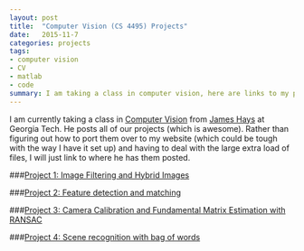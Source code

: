 ```yaml
---
layout: post
title:  "Computer Vision (CS 4495) Projects"
date:   2015-11-7
categories: projects
tags:
- computer vision
- CV
- matlab
- code
summary: I am taking a class in computer vision, here are links to my projects
---
```


I am currently taking a class in [Computer Vision](http://www.cc.gatech.edu/~hays/compvision/) from [James Hays](http://www.cc.gatech.edu/~hays/) at Georgia Tech. He posts all of our projects (which is awesome). Rather than figuring out how to port them over to my website (which could be tough with the way I have it set up) and having to deal with the large extra load of files, I will just link to where he has them posted.

###[Project 1: Image Filtering and Hybrid Images](http://www.cc.gatech.edu/~hays/compvision/results/proj1/msobrepera3/index.html)

###[Project 2: Feature detection and matching](http://www.cc.gatech.edu/~hays/compvision/results/proj2/msobrepera3/index.html)

###[Project 3: Camera Calibration and Fundamental Matrix Estimation with RANSAC](http://www.cc.gatech.edu/~hays/compvision/results/proj3/msobrepera3/index.html)

###[Project 4: Scene recognition with bag of words](http://www.cc.gatech.edu/~hays/compvision/results/proj4/msobrepera3/index.html)
